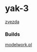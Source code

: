 # yak-3



[zvezda](http://www.zvezda.org.ru/samolety-1-48/4814/)

### Builds

[modelwork.pl](http://www.modelwork.pl/viewtopic.php?p=572286)

